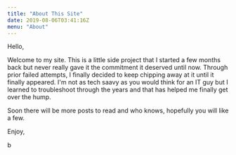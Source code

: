 ```yaml
---
title: "About This Site"
date: 2019-08-06T03:41:16Z
menu: "About"
---
```


Hello,

Welcome to my site. This is a little side project that I started a few months back but never really gave it the commitment it deserved until now. Through prior failed attempts, I finally decided to keep chipping away at it until it finally appeared. I'm not as tech saavy as you would think for an IT guy but I learned to troubleshoot through the years and that has helped me finally get over the hump.

Soon there will be more posts to read and who knows, hopefully you will like a few.

Enjoy,

b
